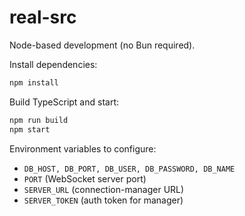 # real-src

Node-based development (no Bun required).

Install dependencies:

```bash
npm install
```

Build TypeScript and start:

```bash
npm run build
npm start
```

Environment variables to configure:

- `DB_HOST, DB_PORT, DB_USER, DB_PASSWORD, DB_NAME`
- `PORT` (WebSocket server port)
- `SERVER_URL` (connection-manager URL)
- `SERVER_TOKEN` (auth token for manager)
